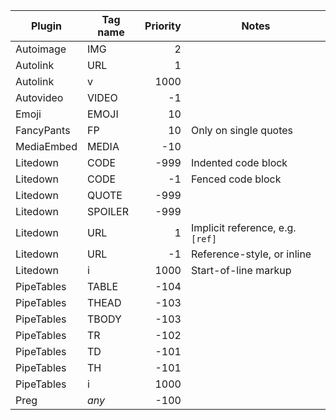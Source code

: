 Plugin     | Tag name | Priority | Notes
---------- | -------- | -------: | -----
Autoimage  | IMG      |        2 |
Autolink   | URL      |        1 |
Autolink   | v        |     1000 |
Autovideo  | VIDEO    |       -1 |
Emoji      | EMOJI    |       10 |
FancyPants | FP       |       10 | Only on single quotes
MediaEmbed | MEDIA    |      -10 |
Litedown   | CODE     |     -999 | Indented code block
Litedown   | CODE     |       -1 | Fenced code block
Litedown   | QUOTE    |     -999 |
Litedown   | SPOILER  |     -999 |
Litedown   | URL      |        1 | Implicit reference, e.g. `[ref]`
Litedown   | URL      |       -1 | Reference-style, or inline
Litedown   | i        |     1000 | Start-of-line markup
PipeTables | TABLE    |     -104 |
PipeTables | THEAD    |     -103 |
PipeTables | TBODY    |     -103 |
PipeTables | TR       |     -102 |
PipeTables | TD       |     -101 |
PipeTables | TH       |     -101 |
PipeTables | i        |     1000 |
Preg       | *any*    |     -100 |